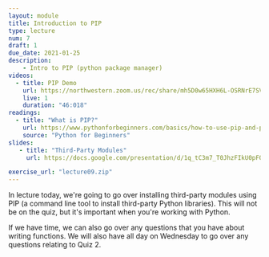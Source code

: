```yaml
---
layout: module
title: Introduction to PIP
type: lecture
num: 7
draft: 1
due_date: 2021-01-25
description:
    - Intro to PIP (python package manager)
videos:
  - title: PIP Demo
    url: https://northwestern.zoom.us/rec/share/mh5D0w65HXH6L-OSRNrE7SVxhnWP0NfsCDDEVj-A2g_L1pXoZiRWyJcT5wLzylE3.7RAinmpX2ipigJRa?startTime=1601911113000
    live: 1
    duration: "46:018"
readings:
  - title: "What is PIP?"
    url: https://www.pythonforbeginners.com/basics/how-to-use-pip-and-pypi
    source: "Python for Beginners"
slides: 
   - title: "Third-Party Modules"
     url: https://docs.google.com/presentation/d/1q_tC3m7_T0JhzFIkU0pFObpvYdvkZnXKWko5r28jCa0/edit?usp=sharing

exercise_url: "lecture09.zip"
---
```


In lecture today, we're going to go over installing third-party modules using PIP (a command line tool to install third-party Python libraries). This will not be on the quiz, but it's important when you're working with Python. 

If we have time, we can also go over any questions that you have about writing functions. We will also have all day on Wednesday to go over any questions relating to Quiz 2.